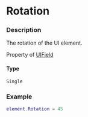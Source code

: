 # Rotation
### Description
The rotation of the UI element.

Property of [UIField](/classes/UIField/)

#### Type
`Single`

### Example
```lua
element.Rotation = 45
```
